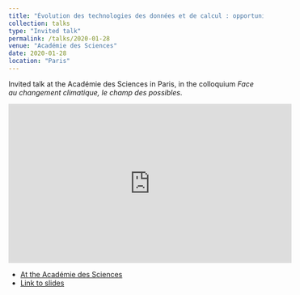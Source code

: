 ```yaml
---
title: "Évolution des technologies des données et de calcul : opportunités et défis pour la simulation et l’analyse du système Terre"
collection: talks
type: "Invited talk"
permalink: /talks/2020-01-28
venue: "Académie des Sciences"
date: 2020-01-28
location: "Paris"
---
```


Invited talk at the Académie des Sciences in Paris, in the colloquium _Face au changement climatique, le champ des possibles_.

<iframe width="560" height="315" src="https://www.youtube.com/embed/Yo4tgF5lc0c" frameborder="0" allow="accelerometer; autoplay; clipboard-write; encrypted-media; gyroscope; picture-in-picture" allowfullscreen></iframe>

* [At the Académie des Sciences](https://public.weconext.eu/academie-sciences/2020-01-28-s2/video_id_010/index.html)
* [Link to slides](https://www.academie-sciences.fr/pdf/conf/climat2020/Balaji_Venkatramani.pdf)





